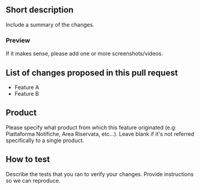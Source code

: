 ## Short description
Include a summary of the changes.

### Preview
If it makes sense, please add one or more screenshots/videos.

## List of changes proposed in this pull request
- Feature A
- Feature B

## Product
Please specify what product from which this feature originated (e.g: Piattaforma Notifiche, Area Riservata, etc…). Leave blank if it's not referred specifically to a single product.

## How to test
Describe the tests that you ran to verify your changes. Provide instructions so we can reproduce.